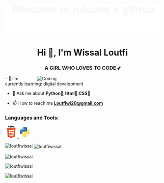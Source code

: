  ![MasterHead](https://raw.githubusercontent.com/BEPb/BEPb/3e7b42ddac3c8e86088e7cdc6f6aa76fdb5a26df/assets/Bottom_up.svg)
<h1 align="center">Hi 👋, I'm Wissal Loutfi</h1>
<h3 align="center">A GIRL WHO LOVES TO CODE 💕</h3>
<img align="right" alt="Coding" width="400" src="https://camo.githubusercontent.com/4aa77ea32aa4d7be626e833b160f3d8923c133cd32c34fefbdc43c8abfcff710/68747470733a2f2f63646e2e6472696262626c652e636f6d2f75736572732f323730343431342f73637265656e73686f74732f373436363930332f6d656469612f62303861623537363331366264343538326665663138396634373163643965352e676966">
- 🌱 I’m currently learning: digital development

- 💬 Ask me about:**Python💛**,**Html🧡**,**CSS🤎**

- 📫 How to reach me **Loutfiwi20@gmail.com**

<p align="left">
</p>

<h3 align="left">Languages and Tools:</h3>
<p align="left"> <a href="https://www.w3.org/html/" target="_blank" rel="noreferrer"> <img src="https://raw.githubusercontent.com/devicons/devicon/master/icons/html5/html5-original-wordmark.svg" alt="html5" width="40" height="40"/> </a> <a href="https://www.python.org" target="_blank" rel="noreferrer"> <img src="https://raw.githubusercontent.com/devicons/devicon/master/icons/python/python-original.svg" alt="python" width="40" height="40"/> </a> </p>

<p><img align="left" src="https://github-readme-stats.vercel.app/api/top-langs?username=loutfiwissal&show_icons=true&locale=en&layout=compact" alt="loutfiwissal" /></p>

<p>&nbsp;<img align="center" src="https://github-readme-stats.vercel.app/api?username=loutfiwissal&show_icons=true&locale=en" alt="loutfiwissal" /></p>

<p><img align="center" src="https://github-readme-streak-stats.herokuapp.com/?user=loutfiwissal&" alt="loutfiwissal" /></p>
<p align="left"> <img src="https://komarev.com/ghpvc/?username=loutfiwissal&label=Profile%20views&color=0e75b6&style=flat" alt="loutfiwissal" /> </p>

<p align="left"> <a href="https://github.com/ryo-ma/github-profile-trophy"><img src="https://github-profile-trophy.vercel.app/?username=loutfiwissal" alt="loutfiwissal" /></a> </p>


